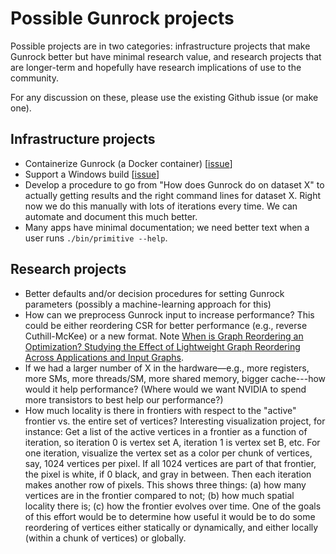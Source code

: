 # Possible Gunrock projects

Possible projects are in two categories: infrastructure projects that make Gunrock better but have minimal research value, and research projects that are longer-term and hopefully have research implications of use to the community.

For any discussion on these, please use the existing Github issue (or make one).

## Infrastructure projects

- Containerize Gunrock (a Docker container) [[issue](https://github.com/gunrock/gunrock/issues/349)]
- Support a Windows build [[issue](https://github.com/gunrock/gunrock/issues/213)]
- Develop a procedure to go from "How does Gunrock do on dataset X" to actually getting results and the right command lines for dataset X. Right now we do this manually with lots of iterations every time. We can automate and document this much better.
- Many apps have minimal documentation; we need better text when a user runs `./bin/primitive --help`.

## Research projects

- Better defaults and/or decision procedures for setting Gunrock parameters (possibly a machine-learning approach for this)
- How can we preprocess Gunrock input to increase performance? This could be either reordering CSR for better performance (e.g., reverse Cuthill-McKee) or a new format. Note [When is Graph Reordering an Optimization? Studying the Effect of Lightweight Graph Reordering Across Applications and Input Graphs](https://ieeexplore.ieee.org/document/8573478).
- If we had a larger number of X in the hardware&mdash;e.g., more registers, more SMs, more threads/SM, more shared memory, bigger cache---how would it help performance? (Where would we want NVIDIA to spend more transistors to best help our performance?)
- How much locality is there in frontiers with respect to the "active" frontier vs. the entire set of vertices? Interesting visualization project, for instance: Get a list of the active vertices in a frontier as a function of iteration, so iteration 0 is vertex set A, iteration 1 is vertex set B, etc. For one iteration, visualize the vertex set as a color per chunk of vertices, say, 1024 vertices per pixel. If all 1024 vertices are part of that frontier, the pixel is white, if 0 black, and gray in between. Then each iteration makes another row of pixels. This shows three things: (a) how many vertices are in the frontier compared to not; (b) how much spatial locality there is; (c) how the frontier evolves over time. One of the goals of this effort would be to determine how useful it would be to do some reordering of vertices either statically or dynamically, and either locally (within a chunk of vertices) or globally.

